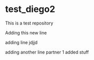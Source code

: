 # test_diego2
This is a test repository

Adding this new line

adding line
jdjjd

adding another line
partner 1 added stuff